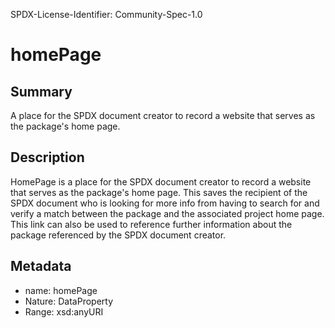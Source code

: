 SPDX-License-Identifier: Community-Spec-1.0

# homePage

## Summary

A place for the SPDX document creator to record a website that serves as the package's home page.

## Description

HomePage is a place for the SPDX document creator to record a website that serves as the package's home page.
This saves the recipient of the SPDX document who is looking for more info from
having to search for and verify a match between the package and the associated project home page.
This link can also be used to reference further information about the package
referenced by the SPDX document creator.

## Metadata

- name: homePage
- Nature: DataProperty
- Range: xsd:anyURI

